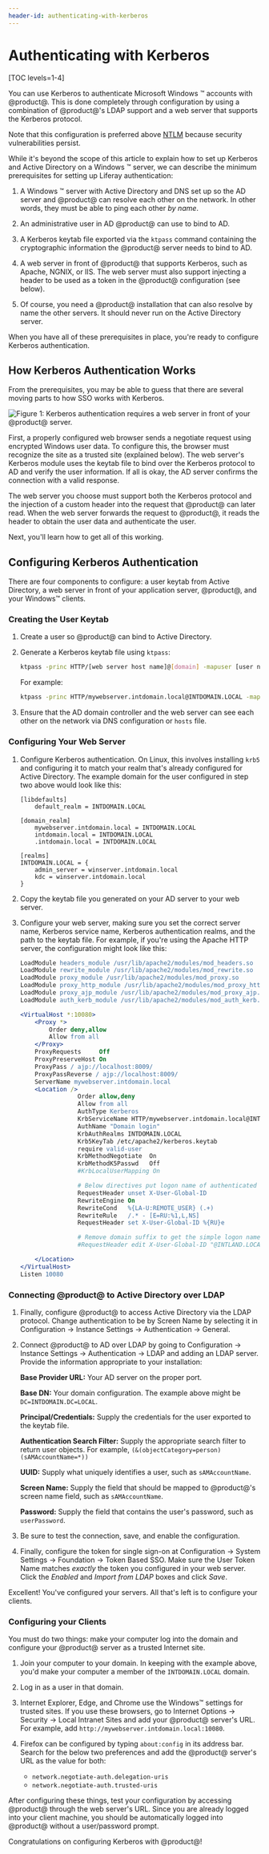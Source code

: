 ```yaml
---
header-id: authenticating-with-kerberos
---
```


# Authenticating with Kerberos

[TOC levels=1-4]

You can use Kerberos to authenticate Microsoft Windows &trade; accounts with
@product@. This is done completely through configuration by using a combination
of @product@'s LDAP support and a web server that supports the Kerberos
protocol. 

Note that this configuration is preferred above 
[NTLM](/docs/7-1/deploy/-/knowledge_base/d/ntlm-single-sign-on-authentication)
because security vulnerabilities persist. 

While it's beyond the scope of this article to explain how to set up Kerberos
and Active Directory on a Windows &trade; server, we can describe the minimum
prerequisites for setting up Liferay authentication: 

1.  A Windows &trade; server with Active Directory and DNS set up so the AD
    server and @product@ can resolve each other on the network. In other words,
    they must be able to ping each other *by name*. 

2.  An administrative user in AD @product@ can use to bind to AD. 

3.  A Kerberos keytab file exported via the `ktpass` command containing the
    cryptographic information the @product@ server needs to bind to AD. 

4.  A web server in front of @product@ that supports Kerberos, such as Apache,
    NGNIX, or IIS. The web server must also support injecting a header to be used 
    as a token in the @product@ configuration (see below). 

5.  Of course, you need a @product@ installation that can also resolve by name
    the other servers. It should never run on the Active Directory server.

When you have all of these prerequisites in place, you're ready to configure
Kerberos authentication. 

## How Kerberos Authentication Works

From the prerequisites, you may be able to guess that there are several moving
parts to how SSO works with Kerberos. 

![Figure 1: Kerberos authentication requires a web server in front of your @product@ server.](../../images/kerberos.png)

First, a properly configured web browser sends a negotiate request using
encrypted Windows user data. To configure this, the browser must recognize the
site as a trusted site (explained below). The web server's Kerberos module uses
the keytab file to bind over the Kerberos protocol to AD and verify the user
information. If all is okay, the AD server confirms the connection with a valid
response. 

The web server you choose must support both the Kerberos protocol and the
injection of a custom header into the request that @product@ can later read.
When the web server forwards the request to @product@, it reads the header to
obtain the user data and authenticate the user. 

Next, you'll learn how to get all of this working. 

## Configuring Kerberos Authentication

There are four components to configure: a user keytab from Active
Directory, a web server in front of your application server, @product@, and your
Windows&trade; clients. 

### Creating the User Keytab

1.  Create a user so @product@ can bind to Active Directory. 

2.  Generate a Kerberos keytab file using `ktpass`: 

    ```bash
    ktpass -princ HTTP/[web server host name]@[domain] -mapuser [user name]@[domain] -crypto ALL -ptype KRB5_NT_PRINCIPAL -pass [password] -out c:\kerberos.keytab
    ```

	For example: 

    ```bash
    ktpass -princ HTTP/mywebserver.intdomain.local@INTDOMAIN.LOCAL -mapuser Marta@INTDOMAIN.LOCAL -crypto ALL -ptype KRB5_NT_PRINCIPAL -pass password-for-Marta -out c:\kerberos.keytab
    ```

3.  Ensure that the AD domain controller and the web server can see each other
    on the network via DNS configuration or `hosts` file. 

### Configuring Your Web Server

1.  Configure Kerberos authentication. On Linux, this involves installing `krb5`
    and configuring it to match your realm that's already configured for Active
    Directory. The example domain for the user configured in step two above
    would look like this: 

    ```
    [libdefaults]
        default_realm = INTDOMAIN.LOCAL

    [domain_realm]
        mywebserver.intdomain.local = INTDOMAIN.LOCAL
        intdomain.local = INTDOMAIN.LOCAL
        .intdomain.local = INTDOMAIN.LOCAL

    [realms]
    INTDOMAIN.LOCAL = {
        admin_server = winserver.intdomain.local
        kdc = winserver.intdomain.local
    }
    ```

2.  Copy the keytab file you generated on your AD server to your web server. 

3.  Configure your web server, making sure you set the correct server name,
    Kerberos service name, Kerberos authentication realms, and the path to the
    keytab file. For example, if you're using the Apache HTTP server, the
    configuration might look like this: 

    ```apache
    LoadModule headers_module /usr/lib/apache2/modules/mod_headers.so
    LoadModule rewrite_module /usr/lib/apache2/modules/mod_rewrite.so
    LoadModule proxy_module /usr/lib/apache2/modules/mod_proxy.so
    LoadModule proxy_http_module /usr/lib/apache2/modules/mod_proxy_http.so
    LoadModule proxy_ajp_module /usr/lib/apache2/modules/mod_proxy_ajp.so
    LoadModule auth_kerb_module /usr/lib/apache2/modules/mod_auth_kerb.so

    <VirtualHost *:10080>
        <Proxy *>
            Order deny,allow
            Allow from all
        </Proxy>
        ProxyRequests     Off
        ProxyPreserveHost On
        ProxyPass / ajp://localhost:8009/
        ProxyPassReverse / ajp://localhost:8009/
        ServerName mywebserver.intdomain.local
        <Location />
                    Order allow,deny
                    Allow from all
                    AuthType Kerberos
                    KrbServiceName HTTP/mywebserver.intdomain.local@INTDOMAIN.LOCAL
                    AuthName "Domain login"
                    KrbAuthRealms INTDOMAIN.LOCAL
                    Krb5KeyTab /etc/apache2/kerberos.keytab
                    require valid-user
                    KrbMethodNegotiate  On
                    KrbMethodK5Passwd   Off
                    #KrbLocalUserMapping On

                    # Below directives put logon name of authenticated user into http header X-User-Global-ID
                    RequestHeader unset X-User-Global-ID
                    RewriteEngine On
                    RewriteCond   %{LA-U:REMOTE_USER} (.+)
                    RewriteRule   /.* - [E=RU:%1,L,NS]
                    RequestHeader set X-User-Global-ID %{RU}e

                    # Remove domain suffix to get the simple logon name
                    #RequestHeader edit X-User-Global-ID "@INTLAND.LOCAL$" ""

        </Location>
    </VirtualHost>
    Listen 10080
    ```

### Connecting @product@ to Active Directory over LDAP

1.  Finally, configure @product@ to access Active Directory via the LDAP
    protocol. Change authentication to be by Screen Name by selecting it in
    Configuration &rarr; Instance Settings &rarr; Authentication &rarr; General. 

2.  Connect @product@ to AD over LDAP by going to Configuration &rarr; Instance
    Settings &rarr; Authentication &rarr; LDAP and adding an LDAP server.
    Provide the information appropriate to your installation: 

    **Base Provider URL:** Your AD server on the proper port. 

    **Base DN:** Your domain configuration. The example above might be
    `DC=INTDOMAIN.DC=LOCAL`. 

    **Principal/Credentials:** Supply the credentials for the user exported to
    the keytab file. 

    **Authentication Search Filter:** Supply the appropriate search filter to
    return user objects. For example,
    `(&(objectCategory=person)(sAMAccountName=*))`

    **UUID:** Supply what uniquely identifies a user, such as `sAMAccountName`. 

    **Screen Name:** Supply the field that should be mapped to @product@'s
    screen name field, such as `sAMAccountName`. 

    **Password:** Supply the field that contains the user's password, such as
    `userPassword`. 

3.  Be sure to test the connection, save, and enable the configuration. 

4.  Finally, configure the token for single sign-on at Configuration &rarr;
    System Settings &rarr; Foundation &rarr; Token Based SSO. Make sure
    the User Token Name matches *exactly* the token you configured in your web
    server. Click the *Enabled* and *Import from LDAP* boxes and click *Save*. 

Excellent! You've configured your servers. All that's left is to configure your
clients. 

### Configuring your Clients

You must do two things: make your computer log into the domain and configure
your @product@ server as a trusted Internet site. 

1.  Join your computer to your domain. In keeping with the example above, you'd
    make your computer a member of the `INTDOMAIN.LOCAL` domain. 

2.  Log in as a user in that domain. 

3.  Internet Explorer, Edge, and Chrome use the Windows&trade; settings for
    trusted sites. If you use these browsers, go to Internet Options &rarr;
    Security &rarr; Local Intranet Sites and add your @product@ server's URL.
    For example, add `http://mywebserver.intdomain.local:10080`. 

4. Firefox can be configured by typing `about:config` in its address bar. Search
   for the below two preferences and add the @product@ server's URL as the value
   for both: 

   - `network.negotiate-auth.delegation-uris`
   - `network.negotiate-auth.trusted-uris`

After configuring these things, test your configuration by accessing @product@
through the web server's URL. Since you are already logged into your client
machine, you should be automatically logged into @product@ without
a user/password prompt. 

Congratulations on configuring Kerberos with @product@!
